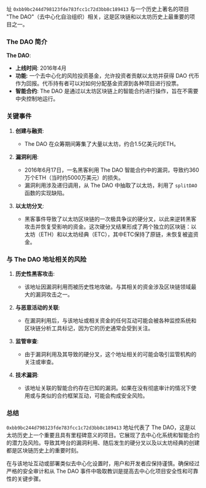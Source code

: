 址 `0xbb9bc244d798123fde783fcc1c72d3bb8c189413` 与一个历史上著名的项目 "The DAO"（去中心化自治组织）相关，这是区块链和以太坊历史上最重要的项目之一。

### The DAO 简介

**The DAO**:
- **上线时间**: 2016年4月
- **功能**: 一个去中心化的风险投资基金，允许投资者贡献以太坊并获得 DAO 代币作为回报。代币持有者可以对如何分配基金资源到各种项目进行投票。
- **智能合约**: The DAO 是通过以太坊区块链上的智能合约进行操作，旨在不需要中央控制地运行。

### 关键事件

1. **创建与融资**:
   - The DAO 在众筹期间筹集了大量以太坊，约合1.5亿美元的ETH。
   
2. **漏洞利用**:
   - 2016年6月17日，一名黑客利用 The DAO 智能合约中的漏洞，导致约360万个ETH（当时约5000万美元）的损失。
   - 漏洞利用涉及递归调用，从 The DAO 中抽取了以太坊，利用了 `splitDAO` 函数的实现缺陷。

3. **以太坊分叉**:
   - 黑客事件导致了以太坊区块链的一次极具争议的硬分叉，以此来逆转黑客攻击并恢复受影响的资金。这次硬分叉结果形成了两个独立的区块链：以太坊（ETH）和以太坊经典（ETC），其中ETC保持了原链，未恢复被盗资金。

### 与 The DAO 地址相关的风险

1. **历史性黑客攻击**:
   - 该地址因漏洞利用而被历史性地攻破。与其相关的资金涉及区块链领域最大的漏洞攻击之一。
   
2. **与恶意活动的关联**:
   - 在漏洞利用后，与该地址或相关资金的任何互动可能会被各种监控系统和区块链分析工具标记，因为它的历史通常会受到关注。
   
3. **监管审查**:
   - 由于漏洞利用及其导致的硬分叉，这个地址相关的可能会吸引监管机构的关注或审查。
   
4. **技术漏洞**:
   - 该地址关联的智能合约存在已知的漏洞。如果在没有彻底审计的情况下使用或与类似的合约框架互动，可能会构成安全风险。

### 总结

`0xbb9bc244d798123fde783fcc1c72d3bb8c189413` 地址代表了 The DAO，这是以太坊历史上一个重要且具有里程碑意义的项目。它展现了去中心化系统和智能合约的潜力及风险。导致其垮台的漏洞利用、随后发生的硬分叉以及以太坊经典的创建都是区块链历史上的重要时刻。

在与该地址互动或部署类似去中心化设置时，用户和开发者应保持谨慎。确保经过严格的安全审计和从 The DAO 事件中吸取教训是提高去中心化项目安全性和可靠性的关键步骤。